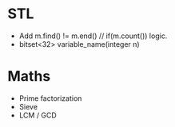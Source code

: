 # STL

- Add m.find() != m.end() // if(m.count()) logic.
- bitset<32> variable_name(integer n)


# Maths

- Prime factorization
- Sieve
- LCM / GCD
